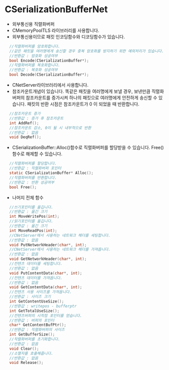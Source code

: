 # CSerializationBufferNet
* 외부통신용 직렬화버퍼
* CMemoryPoolTLS 라이브러리를 사용합니다.
* 외부통신용이므로 패킷 인코딩함수와 디코딩함수가 있습니다.
``` C
  //직렬화버퍼를 암호화합니다.
  //같은 패킷을 여러명에게 송신할 경우 중복 암호화를 방지하기 위한 예외처리가 있습니다. 이 경우 암호화 실패(false)를 반환합니다.
  //반환값 : 암호화 성공여부
  bool Encode(CSerializationBuffer*);
  //직렬화버퍼를 복호화합니다.
  //반환값 : 복호화 성공여부
  bool Decode(CSerializationBuffer*);
```
* CNetServer라이브러리에서 사용합니다.
* 참조카운트개념이 있습니다. 똑같은 패킷을 여러명에게 보낼 경우, 보낸만큼 직렬화버퍼의 참조카운트를 증가시켜 하나의 패킷으로 여러명에게 안전하게 송신할 수 있습니다. 
패킷의 반환 시점은 참조카운트가 0 이 되었을 때 반환합니다.
``` C
  //참조카운트 증가
  //반환값 : 증가 후 참조카운트
  int AddRef();
  //참조카운트 감소, 0이 될 시 내부적으로 반환
  //반환값 : 없음
  void DeqRef();
```
* CSerializationBuffer::Alloc()함수로 직렬화버퍼를 할당받을 수 있습니다. Free()함수로 해제할 수 있습니다.
``` C
  //직렬화버퍼를 할당합니다.
  //반환값 : 직렬화버퍼 포인터
  static CSerializationBuffer* Alloc();
  //직렬화버퍼를 반환합니다.
  //반환값 : 반환 성공여부
  bool Free();
```
* 나머지 전체 함수
``` C
  //쓰기포인터를 옮깁니다.
  //반환값 : 옮긴 크기
  int MoveWritePos(int);
  //읽기포인터를 옮깁니다.
  //반환값 : 옮긴 크기
  int MoveReadPos(int);
  //CNetServer에서 사용하는 네트워크 헤더를 세팅합니다.
  //반환값 : 없음
  void PutNetworkHeader(char*, int);
  //CNetServer에서 사용하는 네트워크 헤더를 가져옵니다.
  //반환값 : 없음
  void GetNetworkHeader(char*, int);
  //컨텐츠 데이터를 세팅합니다.
  //반환값 : 없음
  void PutContentData(char*, int);
  //컨텐츠 데이터를 가져옵니다.
  //반환값 : 없음
  void GetContentData(char*, int);
  //컨텐츠 사용 사이즈를 가져옵니다.
  //반환값 : 사이즈 크기
  int GetContentUseSize();
  //반환값 : writepos - bufferptr
  int GetTotalUseSize();
  //컨텐츠버퍼의 시작점 포인터를 얻습니다.
  //반환값 : 버퍼의 포인터
  char* GetContentBufPtr();
  //반환값 : 직렬화버퍼의 사이즈
  int GetBufferSize();
  //직렬화버퍼를 초기화합니다.
  //반환값 : 없음
  void Clear();
  //소멸자를 호출해줍니다.
  //반환값 : 없음
  void Release();
```
